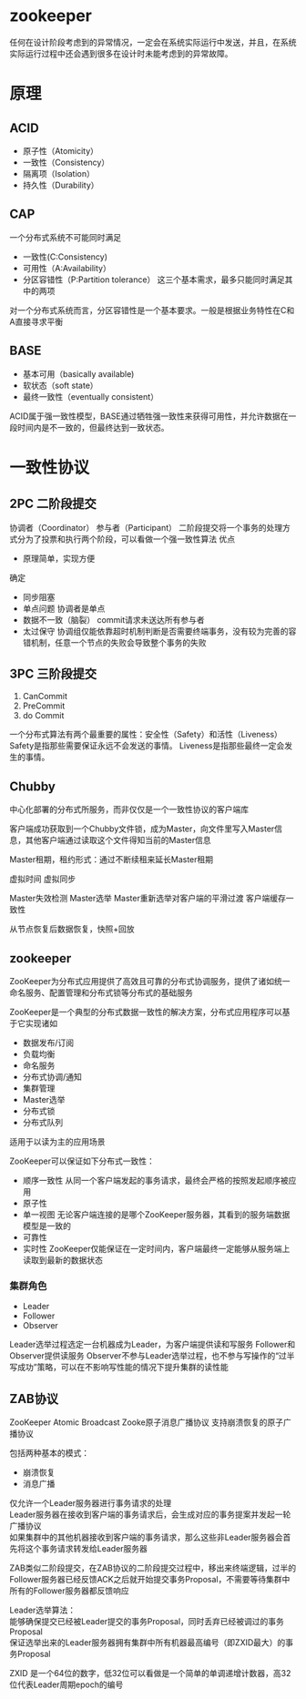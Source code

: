 # zookeeper
任何在设计阶段考虑到的异常情况，一定会在系统实际运行中发送，并且，在系统实际运行过程中还会遇到很多在设计时未能考虑到的异常故障。

# 原理

## ACID
* 原子性（Atomicity）
* 一致性（Consistency）
* 隔离项（Isolation）
* 持久性（Durability）


## CAP
一个分布式系统不可能同时满足
* 一致性(C:Consistency)
* 可用性（A:Availability）
* 分区容错性（P:Partition tolerance）
这三个基本需求，最多只能同时满足其中的两项

对一个分布式系统而言，分区容错性是一个基本要求。一般是根据业务特性在C和A直接寻求平衡

## BASE
* 基本可用（basically available)
* 软状态（soft state）
* 最终一致性（eventually consistent）

ACID属于强一致性模型，BASE通过牺牲强一致性来获得可用性，并允许数据在一段时间内是不一致的，但最终达到一致状态。

# 一致性协议

## 2PC 二阶段提交
协调者（Coordinator）
参与者（Participant）
二阶段提交将一个事务的处理方式分为了投票和执行两个阶段，可以看做一个强一致性算法
优点
* 原理简单，实现方便

确定
* 同步阻塞
* 单点问题 协调者是单点
* 数据不一致（脑裂） commit请求未送达所有参与者
* 太过保守 协调组仅能依靠超时机制判断是否需要终端事务，没有较为完善的容错机制，任意一个节点的失败会导致整个事务的失败

## 3PC 三阶段提交
1. CanCommit
2. PreCommit
3. do Commit


一个分布式算法有两个最重要的属性：安全性（Safety）和活性（Liveness）
Safety是指那些需要保证永远不会发送的事情。
Liveness是指那些最终一定会发生的事情。

## Chubby
中心化部署的分布式所服务，而非仅仅是一个一致性协议的客户端库

客户端成功获取到一个Chubby文件锁，成为Master，向文件里写入Master信息，其他客户端通过读取这个文件得知当前的Master信息

Master租期，租约形式：通过不断续租来延长Master租期

虚拟时间 虚拟同步


Master失效检测
Master选举
Master重新选举对客户端的平滑过渡
客户端缓存一致性

从节点恢复后数据恢复，快照+回放


## zookeeper
ZooKeeper为分布式应用提供了高效且可靠的分布式协调服务，提供了诸如统一命名服务、配置管理和分布式锁等分布式的基础服务

ZooKeeper是一个典型的分布式数据一致性的解决方案，分布式应用程序可以基于它实现诸如
* 数据发布/订阅
* 负载均衡
* 命名服务
* 分布式协调/通知
* 集群管理
* Master选举
* 分布式锁
* 分布式队列

适用于以读为主的应用场景

ZooKeeper可以保证如下分布式一致性：
* 顺序一致性 从同一个客户端发起的事务请求，最终会严格的按照发起顺序被应用
* 原子性
* 单一视图 无论客户端连接的是哪个ZooKeeper服务器，其看到的服务端数据模型是一致的
* 可靠性
* 实时性 ZooKeeper仅能保证在一定时间内，客户端最终一定能够从服务端上读取到最新的数据状态
  
### 集群角色
* Leader
* Follower
* Observer

Leader选举过程选定一台机器成为Leader，为客户端提供读和写服务
Follower和Observer提供读服务
Observer不参与Leader选举过程，也不参与写操作的“过半写成功”策略，可以在不影响写性能的情况下提升集群的读性能

## ZAB协议
ZooKeeper Atomic Broadcast Zooke原子消息广播协议
支持崩溃恢复的原子广播协议

包括两种基本的模式：
* 崩溃恢复
* 消息广播

仅允许一个Leader服务器进行事务请求的处理  
Leader服务器在接收到客户端的事务请求后，会生成对应的事务提案并发起一轮广播协议  
如果集群中的其他机器接收到客户端的事务请求，那么这些非Leader服务器会首先将这个事务请求转发给Leader服务器

ZAB类似二阶段提交，在ZAB协议的二阶段提交过程中，移出来终端逻辑，过半的Follower服务器已经反馈ACK之后就开始提交事务Proposal，不需要等待集群中所有的Follower服务器都反馈响应


Leader选举算法：  
能够确保提交已经被Leader提交的事务Proposal，同时丢弃已经被调过的事务Proposal  
保证选举出来的Leader服务器拥有集群中所有机器最高编号（即ZXID最大）的事务Proposal

ZXID 是一个64位的数字，低32位可以看做是一个简单的单调递增计数器，高32位代表Leader周期epoch的编号






